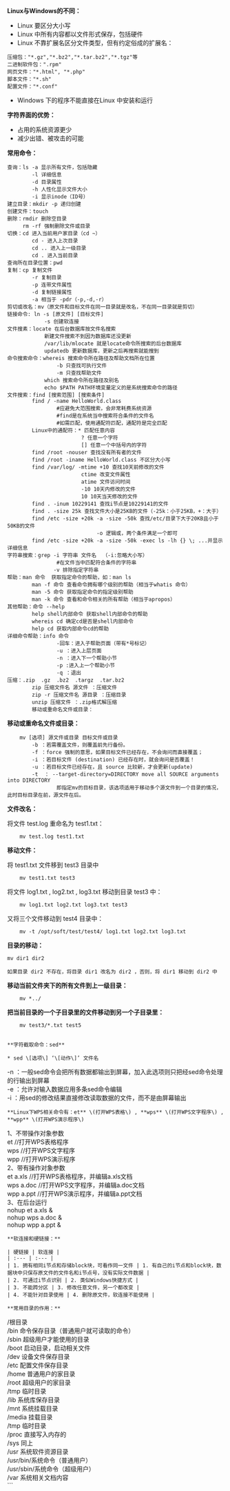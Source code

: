 **Linux与Windows的不同：**

* Linux 要区分大小写
* Linux 中所有内容都以文件形式保存，包括硬件
* Linux 不靠扩展名区分文件类型，但有约定俗成的扩展名：

```
压缩包："*.gz","*.bz2","*.tar.bz2","*.tgz"等
二进制软件包：".rpm"
网页文件："*.html", "*.php"
脚本文件："*.sh"
配置文件："*.conf"
```

* Windows 下的程序不能直接在Linux 中安装和运行

**字符界面的优势：**

* 占用的系统资源更少
* 减少出错、被攻击的可能

**常用命令：**

```
查询：ls -a 显示所有文件，包括隐藏
        -l 详细信息
        -d 目录属性
        -h 人性化显示文件大小
        -i 显示inode（ID号）
建立目录：mkdir -p 递归创建
创建文件：touch
删除：rmdir 删除空目录
     rm -rf 强制删除文件或目录
切换：cd 进入当前用户家目录（cd ~）
        cd - 进入上次目录
        cd .. 进入上一级目录
        cd . 进入当前目录
查询所在目录位置：pwd
复制：cp 复制文件
        -r 复制目录
        -p 连带文件属性
        -d 复制链接属性
        -a 相当于 -pdr（-p,-d,-r）
剪切或改名：mv（原文件和目标文件在同一目录就是改名，不在同一目录就是剪切）
链接命令: ln -s [原文件] [目标文件]
            -s 创建软连接
文件搜素：locate 在后台数据库按文件名搜索
            新建文件搜索不到因为数据库还没更新
            /var/lib/mlocate 就是locate命令所搜索的后台数据库
            updatedb 更新数据库，更新之后再搜索就能搜到
命令搜索命令：whereis 搜索命令所在路径及帮助文档所在位置
                -b 只查找可执行文件
                -m 只查找帮助文件
            which 搜索命令所在路径及别名
            echo $PATH PATH环境变量定义的是系统搜索命令的路径
文件搜索：find [搜索范围] [搜索条件]
        find / -name HelloWorld.class
                #应避免大范围搜索，会非常耗费系统资源
                #find是在系统当中搜索符合条件的文件名
                #如需匹配，使用通配符匹配，通配符是完全匹配
        Linux中的通配符：* 匹配任意内容
                        ? 任意一个字符
                        [] 任意一个中括号内的字符
        find /root -nouser 查找没有所有者的文件
        find /root -iname HelloWorld.class 不区分大小写
        find /var/log/ -mtime +10 查找10天前修改的文件
                        ctime 改变文件属性
                        atime 文件访问时间
                        -10 10天内修改的文件
                        10 10天当天修改的文件
        find . -inum 10229141 查找i节点是10229141的文件
        find . -size 25k 查找文件大小是25KB的文件（-25k：小于25KB，+：大于）
        find /etc -size +20k -a -size -50k 查找/etc/目录下大于20KB且小于50KB的文件
                             -o 逻辑或，两个条件满足一个即可
        find /etc -size +20k -a -size -50k -exec ls -lh {} \; ...并显示详细信息    
字符串搜索：grep -i 字符串 文件名  （-i:忽略大小写）
                #在文件当中匹配符合条件的字符串
               -v 排除指定字符串
帮助：man 命令  获取指定命令的帮助，如：man ls
        man -f 命令 查看命令拥有哪个级别的帮助（相当于whatis 命令）
        man -5 命令 获取指定命令的指定级别帮助
        man -k 命令 查看和命令相关的所有帮助（相当于apropos）
其他帮助：命令 --help 
        help shell内部命令 获取shell内部命令的帮助
        whereis cd 确定cd是否是shell内部命令
        help cd 获取内部命令cd的帮助
详细命令帮助：info 命令
                -回车：进入子帮助页面（带有*号标记）
                -u ：进入上层页面
                -n ：进入下一个帮助小节
                -p :进入上一个帮助小节
                -q ：退出
压缩：.zip  .gz  .bz2  .targz  .tar.bz2
        zip 压缩文件名 源文件 ：压缩文件
        zip -r 压缩文件名 源目录 ：压缩目录
        unzip 压缩文件 ：.zip格式解压缩
        移动或重命名文件或目录：
```

**移动或重命名文件或目录：**

```
    mv [选项] 源文件或目录 目标文件或目录
        -b ：若需覆盖文件，则覆盖前先行备份。 
        -f ：force 强制的意思，如果目标文件已经存在，不会询问而直接覆盖；
        -i ：若目标文件 (destination) 已经存在时，就会询问是否覆盖！
        -u ：若目标文件已经存在，且 source 比较新，才会更新(update)
        -t  ： --target-directory=DIRECTORY move all SOURCE arguments into DIRECTORY
                即指定mv的目标目录，该选项适用于移动多个源文件到一个目录的情况，此时目标目录在前，源文件在后。
```

**文件改名：**

将文件 test.log 重命名为 test1.txt：

```
    mv test.log test1.txt
```

**移动文件：**

将 test1.txt 文件移到 test3 目录中

```
    mv test1.txt test3
```

将文件 log1.txt , log2.txt , log3.txt 移动到目录 test3 中：

```
    mv log1.txt log2.txt log3.txt test3
```

又将三个文件移动到 test4 目录中：

```
    mv -t /opt/soft/test/test4/ log1.txt log2.txt log3.txt
```

**目录的移动：**

```
mv dir1 dir2

如果目录 dir2 不存在，将目录 dir1 改名为 dir2 ，否则，将 dir1 移动到 dir2 中
```

**移动当前文件夹下的所有文件到上一级目录：**

```
    mv *../
```

**把当前目录的一个子目录里的文件移动到另一个子目录里：**

```
    mv test3/*.txt test5


**字符截取命令：sed**

* sed \[选项\] ‘\[动作\]’ 文件名
```

-n ：一般sed命令会把所有数据都输出到屏幕，加入此选项则只把经sed命令处理的行输出到屏幕  
-e ：允许对输入数据应用多条sed命令编辑  
-i ：用sed的修改结果直接修改读取数据的文件，而不是由屏幕输出

```
**Linux下WPS相关命令有：et** \(打开WPS表格\) , **wps** \(打开WPS文字程序\) , **wpp** \(打开WPS演示程序\)
```

1、不带操作对象参数  
    et    //打开WPS表格程序  
    wps    //打开WPS文字程序  
    wpp    //打开WPS演示程序  
2、带有操作对象参数  
    et a.xls    //打开WPS表格程序，并编辑a.xls文档  
    wps a.doc    //打开WPS文字程序，并编辑a.doc文档  
    wpp a.ppt    //打开WPS演示程序，并编辑a.ppt文档  
3、在后台运行  
    nohup et a.xls &  
    nohup wps a.doc &  
    nohup wpp a.ppt &

```
**软连接和硬链接：**

| 硬链接 | 软连接 |
| :--- | :--- |
| 1. 拥有相同i节点和存储block块，可看作同一文件 | 1. 有自己的i节点和block块，数据块中只保存原文件的文件名和i节点号，没有实际文件数据 |
| 2. 可通过i节点识别 | 2. 类似Windows快捷方式 |
| 3. 不能跨分区 | 3. 修改任意文件，另一个都改变 |
| 4. 不能针对目录使用 | 4. 删除原文件，软连接不能使用 |

**常用目录的作用：**
```

/根目录  
/bin 命令保存目录（普通用户就可读取的命令）  
    /sbin 超级用户才能使用的目录  
/boot 启动目录，启动相关文件  
/dev 设备文件保存目录  
/etc 配置文件保存目录  
/home 普通用户的家目录  
    /root 超级用户的家目录  
/tmp 临时目录  
/lib 系统库保存目录  
/mnt 系统挂载目录  
/media 挂载目录  
/tmp 临时目录  
/proc 直接写入内存的  
/sys 同上  
/usr 系统软件资源目录  
    /usr/bin/系统命令（普通用户）  
    /usr/sbin/系统命令（超级用户）  
/var 系统相关文档内容  
\`\`\`

